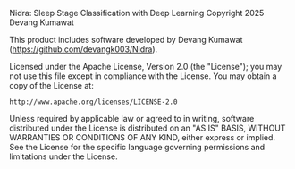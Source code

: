 Nidra: Sleep Stage Classification with Deep Learning
Copyright 2025 Devang Kumawat

This product includes software developed by Devang Kumawat (https://github.com/devangk003/Nidra).

Licensed under the Apache License, Version 2.0 (the "License");
you may not use this file except in compliance with the License.
You may obtain a copy of the License at:

    http://www.apache.org/licenses/LICENSE-2.0

Unless required by applicable law or agreed to in writing, software
distributed under the License is distributed on an "AS IS" BASIS,
WITHOUT WARRANTIES OR CONDITIONS OF ANY KIND, either express or implied.
See the License for the specific language governing permissions and
limitations under the License.
